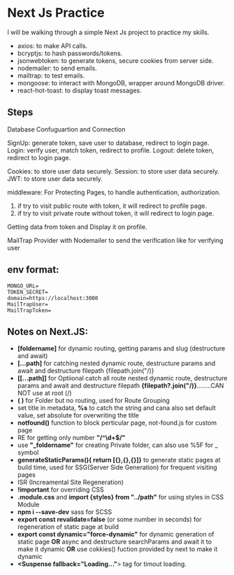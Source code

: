 # Next Js Practice
I will be walking through a simple Next Js project to practice my skills.

- axios: to make API calls.
- bcryptjs: to hash passwords/tokens.
- jsonwebtoken: to generate tokens, secure cookies from server side.
- nodemailer: to send emails.
- mailtrap: to test emails.
- mongoose: to interact with MongoDB, wrapper around MongoDB driver.
- react-hot-toast: to display toast messages.


## Steps
Database Confuguartion and Connection

SignUp: generate token, save user to database, redirect to login page.
Login: verify user, match token, redirect to profile.
Logout: delete token, redirect to login page.

Cookies: to store user data securely.
Session: to store user data securely.
JWT: to store user data securely.

middleware: For Protecting Pages, to handle authentication, authorization.
1) if try to visit public route with token, it will redirect to profile page.
2) if try to visit private route without token, it will redirect to login page.

Getting data from token and Display it on profile.

MailTrap Provider with Nodemailer to send the verification like for verifying user


## env format:
```
MONGO_URL= 
TOKEN_SECRET= 
domain=https://localhost:3000
MailTrapUser=
MailTrapToken=
```

## Notes on Next.JS:
- **[foldername]** for dynamic routing, getting params and slug (destructure and await)
- **[...path]** for catching nested dynamic route, destructure params and await and destructure filepath {filepath.join("/)}
- **[[...path]]** for Optiional catch all route nested dynamic route, destructure params and await and destructure filepath **{filepath?.join("/)}**........CAN NOT use at root (/)
- **( )** for Folder but no routing, used for Route Grouping 
- set title in metadata, **%s** to catch the string and cana also set default value, set absolute for overwriting the title
- **notfound()** function to block perticular page, not-found.js for custom page
- RE for getting only number **"/^\d+$/"**
- use **"_foldername"** for creating Private folder, can also use %5F for _ symbol
- **generateStaticParams(){ return [{},{},{}]}** to generate static pages at build time, used for SSG(Server Side Generation) for frequent visiting pages
- ISR (Increamental Site Regeneration)
- **!important** for overriding CSS
- **.module.css** and **import {styles} from "../path"** for using styles in CSS Module
- **npm i --save-dev** sass for SCSS 
- **export const revalidate=false** (or some number in seconds) for regeneration of static page at build
- **export const dynamic="force-dynamic"** for dynamic generation of static page **OR** async and destructure searchParams and await it to make it dynamic **OR** use cokkies() fuction provided by next to make it dynamic
- **<Suspense fallback="Loading..."**> tag for timout loading.